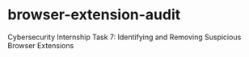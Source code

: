 # browser-extension-audit
Cybersecurity Internship Task 7: Identifying and Removing Suspicious Browser Extensions
